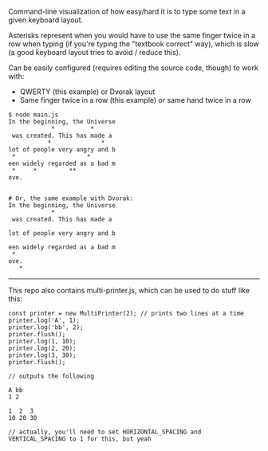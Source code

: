 Command-line visualization of how easy/hard it is to type some text in a given keyboard layout.

Asterisks represent when you would have to use the same finger twice in a row when typing (if you're typing the "textbook correct" way), which is slow (a good keyboard layout tries to avoid / reduce this).

Can be easily configured (requires editing the source code, though) to work with:

- QWERTY (this example) or Dvorak layout
- Same finger twice in a row (this example) or same hand twice in a row

```
$ node main.js
In the beginning, the Universe
            *          *
 was created. This has made a
           *              *
lot of people very angry and b
 *                    *
een widely regarded as a bad m
 *     *         **
ove.


# Or, the same example with Dvorak:
In the beginning, the Universe
            *
 was created. This has made a

lot of people very angry and b

een widely regarded as a bad m
 *
ove.
   *
```

----

This repo also contains multi-printer.js, which can be used to do stuff like this:

```
const printer = new MultiPrinter(2); // prints two lines at a time
printer.log('A', 1);
printer.log('bb', 2);
printer.flush();
printer.log(1, 10);
printer.log(2, 20);
printer.log(3, 30);
printer.flush();

// outputs the following

A bb
1 2

1  2  3
10 20 30

// actually, you'll need to set HORIZONTAL_SPACING and VERTICAL_SPACING to 1 for this, but yeah
```
